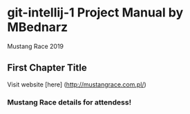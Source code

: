 # git-intellij-1 Project Manual by MBednarz

Mustang Race 2019

## First Chapter Title

Visit website [here] (http://mustangrace.com.pl/)

### Mustang Race details for attendess!
